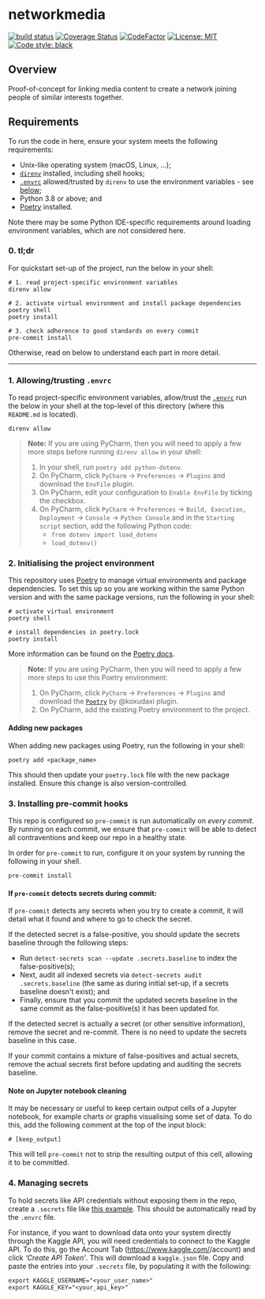# networkmedia
[![build status](https://github.com/avisionh/networkmedia/workflows/black/badge.svg)](https://github.com/avisionh/networkmedia/actions) [![Coverage Status](https://coveralls.io/repos/github/avisionh/networkmedia/badge.svg?branch=main)](https://coveralls.io/github/avisionh/networkmedia?branch=main) [![CodeFactor](https://www.codefactor.io/repository/github/avisionh/networkmedia/badge)](https://www.codefactor.io/repository/github/avisionh/networkmedia) [![License: MIT](https://img.shields.io/badge/License-MIT-informational.svg)](https://opensource.org/licenses/MIT) [![Code style: black](https://img.shields.io/badge/code%20style-black-000000.svg)](https://github.com/psf/black)


## Overview
Proof-of-concept for linking media content to create a network joining people of similar interests together.

## Requirements
To run the code in here, ensure your system meets the following requirements:
- Unix-like operating system (macOS, Linux, ...);
- [`direnv`](https://direnv.net/) installed, including shell hooks;
- [`.envrc`](https://github.com/alphagov/govuk-entity-personalisation/blob/main/.envrc) allowed/trusted by `direnv` to
  use the environment variables - see [below](#allowingtrusting-envrc);
- Python 3.8 or above; and
- [Poetry](https://python-poetry.org/docs/) installed.

Note there may be some Python IDE-specific requirements around loading environment variables, which are not considered here.

### 0. tl;dr
For quickstart set-up of the project, run the below in your shell:
```shell script
# 1. read project-specific environment variables
direnv allow

# 2. activate virtual environment and install package dependencies
poetry shell
poetry install

# 3. check adherence to good standards on every commit
pre-commit install
```

Otherwise, read on below to understand each part in more detail.

***

### 1. Allowing/trusting `.envrc`

To read project-specific environment variables, allow/trust the [`.envrc`](.envrc) run the below in your shell at the top-level of this directory (where this `README.md` is located).

```shell script
direnv allow
```

> **Note:** If you are using PyCharm, then you will need to apply a few more steps before running `direnv allow` in your shell:
> 1. In your shell, run `poetry add python-dotenv`.
> 1. On PyCharm, click `PyCharm` -> `Preferences` -> `Plugins` and download the `EnvFile` plugin.
> 1. On PyCharm, edit your configuration to `Enable EnvFile` by ticking the checkbox.
> 1. On PyCharm, click `PyCharm` -> `Preferences` -> `Build, Execution, Deployment` -> `Console` -> `Python Console` and in the `Starting script` section, add the following Python code:
>    + `from dotenv import load_dotenv`
>    + `load_dotenv()`

### 2. Initialising the project environment
This repository uses [Poetry](https://python-poetry.org/docs/) to manage virtual environments and package dependencies. To set this up so you are working within the same Python version and with the same package versions, run the following in your shell:

```shell script
# activate virtual environment
poetry shell

# install dependencies in poetry.lock
poetry install
```

More information can be found on the [Poetry docs](https://python-poetry.org/docs/basic-usage/).

> **Note:** If you are using PyCharm, then you will need to apply a few more steps to use this Poetry environment:
> 1. On PyCharm, click `PyCharm` -> `Preferences` -> `Plugins` and download the [`Poetry`](https://plugins.jetbrains.com/plugin/14307-poetry) by @koxudaxi plugin.
> 1. On PyCharm, add the existing Poetry environment to the project.

#### Adding new packages
When adding new packages using Poetry, run the following in your shell:
```shell script
poetry add <package_name>
```
This should then update your `poetry.lock` file with the new package installed. Ensure this change is also version-controlled.

### 3. Installing pre-commit hooks
This repo is configured so `pre-commit` is run automatically on *every commit*. By running on each commit, we ensure that `pre-commit` will be able to detect all contraventions and keep our repo in a healthy state.

In order for `pre-commit` to run, configure it on your system by running the following in your shell.
```shell script
pre-commit install
```

#### If `pre-commit` detects secrets during commit:

If `pre-commit` detects any secrets when you try to create a commit, it will detail what it found and where to go to check the secret.

If the detected secret is a false-positive, you should update the secrets baseline through the following steps:

- Run `detect-secrets scan --update .secrets.baseline` to index the false-positive(s);
- Next, audit all indexed secrets via `detect-secrets audit .secrets.baseline` (the same as during initial set-up, if a
secrets baseline doesn't exist); and
- Finally, ensure that you commit the updated secrets baseline in the same commit as the false-positive(s) it has been
updated for.

If the detected secret is actually a secret (or other sensitive information), remove the secret and re-commit. There is no need to update the secrets baseline in this case.

If your commit contains a mixture of false-positives and actual secrets, remove the actual secrets first before updating and auditing the secrets baseline.

#### Note on Jupyter notebook cleaning

It may be necessary or useful to keep certain output cells of a Jupyter notebook, for example charts or graphs visualising some set of data. To do this, add the following comment at the top of the input block:

```shell script
# [keep_output]
```

This will tell `pre-commit` not to strip the resulting output of this cell, allowing it to be committed.

### 4. Managing secrets
To hold secrets like API credentials without exposing them in the repo, create a `.secrets` file like [this example](https://gist.github.com/avisionh/f8c9b31c02440db041442fa54e9adea3). This should be automatically read by the `.envrc` file.

For instance, if you want to download data onto your system directly through the Kaggle API, you will need credentials to connect to the Kaggle API. To do this, go the Account Tab (https://www.kaggle.com/<username>/account) and click *‘Create API Token’*. This will download a `kaggle.json` file. Copy and paste the entries into your `.secrets` file, by populating it with the following:
```shell script
export KAGGLE_USERNAME="<your_user_name>"
export KAGGLE_KEY="<your_api_key>"
```
